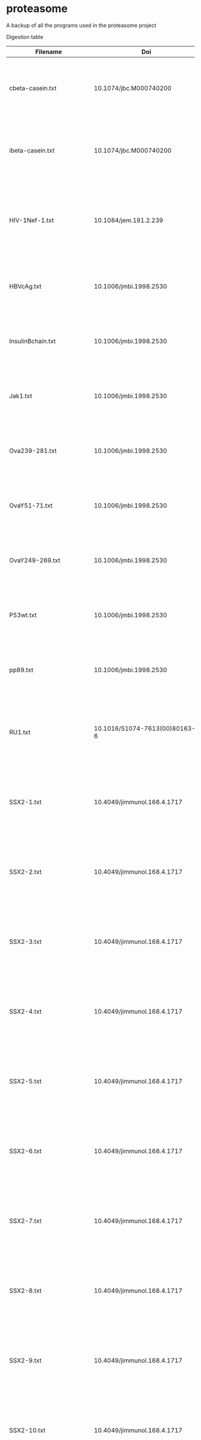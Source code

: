 # proteasome
A backup of all the programs used in the proteasome project

Digestion table

| Filename	| Doi	| Description | Proteasome | Organism |
| --------- | --- | ----------- | ---------- | -------- |
| cbeta-casein.txt	| 10.1074/jbc.M000740200	| The Human 26 S and 20 S Proteasomes Generate Overlapping but Different Sets of Peptide Fragments from a Model Protein Substrate | Constitutive 20S, 26S | Human |
| ibeta-casein.txt	| 10.1074/jbc.M000740200	| The Human 26 S and 20 S Proteasomes Generate Overlapping but Different Sets of Peptide Fragments from a Model Protein Substrate | Immuno- 20S, 26S | Human |
| HIV-1Nef-1.txt	| 10.1084/jem.191.2.239	| Cytotoxic T lymphocyte epitopes of HIV-1 Nef: generation of multiple definitive major histocompatibility complex class I ligands by proteasomes | ? | Human |
| HBVcAg.txt	| 10.1006/jmbi.1998.2530	| A theoretical approach towards the identification of cleavage-determining amino acid motifs of the 20 S proteasome | 20S | ? |
| InsulinBchain.txt	| 10.1006/jmbi.1998.2530	| A theoretical approach towards the identification of cleavage-determining amino acid motifs of the 20 S proteasome | 20S | ? |
| Jak1.txt	| 10.1006/jmbi.1998.2530	| A theoretical approach towards the identification of cleavage-determining amino acid motifs of the 20 S proteasome | 20S | ? |
| Ova239-281.txt	| 10.1006/jmbi.1998.2530	| A theoretical approach towards the identification of cleavage-determining amino acid motifs of the 20 S proteasome | 20S | ? |
| OvaY51-71.txt	| 10.1006/jmbi.1998.2530	| A theoretical approach towards the identification of cleavage-determining amino acid motifs of the 20 S proteasome | 20S | ? |
| OvaY249-269.txt	| 10.1006/jmbi.1998.2530	| A theoretical approach towards the identification of cleavage-determining amino acid motifs of the 20 S proteasome | 20S | ? |
| P53wt.txt	| 10.1006/jmbi.1998.2530	| A theoretical approach towards the identification of cleavage-determining amino acid motifs of the 20 S proteasome | 20S | ? |
| pp89.txt	| 10.1006/jmbi.1998.2530	| A theoretical approach towards the identification of cleavage-determining amino acid motifs of the 20 S proteasome | 20S | ? |
| RU1.txt	| 10.1016/S1074-7613(00)80163-6	| Processing of Some Antigens by the Standard Proteasome but Not by the Immunoproteasome Results in Poor Presentation by Dendritic Cells | ? | ? |
| SSX2-1.txt	| 10.4049/jimmunol.168.4.1717	| Proteasome-Assisted Identification of a SSX-2-Derived Epitope Recognized by Tumor-Reactive CTL Infiltrating Metastatic Melanoma | ? | ? |
| SSX2-2.txt	| 10.4049/jimmunol.168.4.1717	| Proteasome-Assisted Identification of a SSX-2-Derived Epitope Recognized by Tumor-Reactive CTL Infiltrating Metastatic Melanoma | ? | ? |
| SSX2-3.txt	| 10.4049/jimmunol.168.4.1717	| Proteasome-Assisted Identification of a SSX-2-Derived Epitope Recognized by Tumor-Reactive CTL Infiltrating Metastatic Melanoma | ? | ? |
| SSX2-4.txt	| 10.4049/jimmunol.168.4.1717	| Proteasome-Assisted Identification of a SSX-2-Derived Epitope Recognized by Tumor-Reactive CTL Infiltrating Metastatic Melanoma | ? | ? |
| SSX2-5.txt	| 10.4049/jimmunol.168.4.1717	| Proteasome-Assisted Identification of a SSX-2-Derived Epitope Recognized by Tumor-Reactive CTL Infiltrating Metastatic Melanoma | ? | ? |
| SSX2-6.txt	| 10.4049/jimmunol.168.4.1717	| Proteasome-Assisted Identification of a SSX-2-Derived Epitope Recognized by Tumor-Reactive CTL Infiltrating Metastatic Melanoma | ? | ? |
| SSX2-7.txt	| 10.4049/jimmunol.168.4.1717	| Proteasome-Assisted Identification of a SSX-2-Derived Epitope Recognized by Tumor-Reactive CTL Infiltrating Metastatic Melanoma | ? | ? |
| SSX2-8.txt	| 10.4049/jimmunol.168.4.1717	| Proteasome-Assisted Identification of a SSX-2-Derived Epitope Recognized by Tumor-Reactive CTL Infiltrating Metastatic Melanoma | ? | ? |
| SSX2-9.txt	| 10.4049/jimmunol.168.4.1717	| Proteasome-Assisted Identification of a SSX-2-Derived Epitope Recognized by Tumor-Reactive CTL Infiltrating Metastatic Melanoma | ? | ? |
| SSX2-10.txt	| 10.4049/jimmunol.168.4.1717	| Proteasome-Assisted Identification of a SSX-2-Derived Epitope Recognized by Tumor-Reactive CTL Infiltrating Metastatic Melanoma | ? | ? |
| SSX2-11.txt	| 10.4049/jimmunol.168.4.1717	| Proteasome-Assisted Identification of a SSX-2-Derived Epitope Recognized by Tumor-Reactive CTL Infiltrating Metastatic Melanoma | ? | ? |
| SSX2-12.txt	| 10.4049/jimmunol.168.4.1717	| Proteasome-Assisted Identification of a SSX-2-Derived Epitope Recognized by Tumor-Reactive CTL Infiltrating Metastatic Melanoma | ? | ? |
| SSX2-13.txt	| 10.4049/jimmunol.168.4.1717	| Proteasome-Assisted Identification of a SSX-2-Derived Epitope Recognized by Tumor-Reactive CTL Infiltrating Metastatic Melanoma | ? | ? |
| tyrosinase.txt	| 10.1073/pnas.1101892108	| An antigenic peptide produced by reverse splicing and double asparagine deamidation | ? | ? |
| SP110.txt	| 10.1126/science.1130660	| An Antigen Produced by Splicing of Noncontiguous Peptides in the Reverse Order | ? | ? |
| GP100-2.txt	| 10.4049/jimmunol.1302032	| A Spliced Antigenic Peptide Comprising a Single Spliced Amino Acid Is Produced in the Proteasome by Reverse Splicing of a Longer Peptide Fragment followed by Trimming | ? | ? |
| GP100-1.txt	| 10.1126/science.1095522	| An Antigenic Peptide Produced by Peptide Splicing in the Proteasome | ? | ? |
| cPrP.txt	| 10.4049/jimmunol.172.2.1083 | Quantitative Analysis of Prion-Protein Degradation by Constitutive and Immuno-20S Proteasomes Indicates Differences Correlated with Disease Susceptibility | Constitutive 20S | ? |
| iPrP.txt	| 10.4049/jimmunol.172.2.1083	| Quantitative Analysis of Prion-Protein Degradation by Constitutive and Immuno-20S Proteasomes Indicates Differences Correlated with Disease Susceptibility | Immuno- 20S | ? |
| HIVRT-1.txt	| 10.1128/JVI.00968-06	| Precise Identification of a Human Immunodeficiency Virus Type 1 Antigen Processing Mutant | ? | ? |
| HIVRT-2.txt	| 10.1128/JVI.00968-06	| Precise Identification of a Human Immunodeficiency Virus Type 1 Antigen Processing Mutant | ? | ? |
| HIV-1Nef-2.txt	| 10.1073/pnas.1232228100	| Differential proteasomal processing of hydrophobic and hydrophilic protein regions: Contribution to cytotoxic T lymphocyte epitope clustering in HIV-1-Nef | ? | ? |
| PRAME90Ð116.txt	| 10.1084/jem.193.1.73	| Efficient Identification of Novel Hla-A*0201ÐPresented Cytotoxic T Lymphocyte Epitopes in the Widely Expressed Tumor Antigen Prame by Proteasome-Mediated Digestion Analysis | ? | ? |
| PRAME133Ð159.txt	| 10.1084/jem.193.1.73	| Efficient Identification of Novel Hla-A*0201ÐPresented Cytotoxic T Lymphocyte Epitopes in the Widely Expressed Tumor Antigen Prame by Proteasome-Mediated Digestion Analysis | ? | ? |
| PRAME290Ð316.txt	| 10.1084/jem.193.1.73	| Efficient Identification of Novel Hla-A*0201ÐPresented Cytotoxic T Lymphocyte Epitopes in the Widely Expressed Tumor Antigen Prame by Proteasome-Mediated Digestion Analysis | ? | ? |
| PRAME415Ð441.txt	| 10.1084/jem.193.1.73	| Efficient Identification of Novel Hla-A*0201ÐPresented Cytotoxic T Lymphocyte Epitopes in the Widely Expressed Tumor Antigen Prame by Proteasome-Mediated Digestion Analysis | ? | ? |
| NS4B-Mu.txt	| 10.1128/JVI.79.8.4870Ð4876.2005	| Escape Mutations Alter Proteasome Processing of Major Histocompatibility Complex Class I-Restricted Epitopes in Persistent Hepatitis C Virus Infection | ? | ? |
| NS4B-WT.txt	| 10.1128/JVI.79.8.4870Ð4876.2005	| Escape Mutations Alter Proteasome Processing of Major Histocompatibility Complex Class I-Restricted Epitopes in Persistent Hepatitis C Virus Infection | ? | ? |
| GP100209-217.txt	| 10.4049/jimmunol.1103213	| Analysis of the Processing of Seven Human Tumor Antigens by Intermediate Proteasomes | ? | Human |
| MAGE-A3114-122.txt	| 10.4049/jimmunol.1103213	| Analysis of the Processing of Seven Human Tumor Antigens by Intermediate Proteasomes | ? | Human |
| MAGE-A3271-279.txt	| 10.4049/jimmunol.1103213	| Analysis of the Processing of Seven Human Tumor Antigens by Intermediate Proteasomes | ? | Human |
| MAGE-A10254-262.txt	| 10.4049/jimmunol.1103213	| Analysis of the Processing of Seven Human Tumor Antigens by Intermediate Proteasomes | ? | Human |
| MAGE-C2191-200.txt	| 10.4049/jimmunol.1103213	| Analysis of the Processing of Seven Human Tumor Antigens by Intermediate Proteasomes | ? | Human |
| MAGE-C2336-344.txt	| 10.4049/jimmunol.1103213	| Analysis of the Processing of Seven Human Tumor Antigens by Intermediate Proteasomes | ? | Human |
| Melan-A26-35.txt	| 10.4049/jimmunol.1103213	| Analysis of the Processing of Seven Human Tumor Antigens by Intermediate Proteasomes | ? | Human |
| Tyrosinase369-377.txt	| 10.4049/jimmunol.1103213	| Analysis of the Processing of Seven Human Tumor Antigens by Intermediate Proteasomes | ? | Human |
| MV438Ð446-1.txt	| 10.1099/0022-1317-82-9-2131	| A measles virus glycoprotein-derived human CTL epitope is abundantly presented via the proteasomal-dependent MHC class I processing pathway | ? | ? |
| MV438Ð446-2.txt	| 10.1099/0022-1317-82-9-2131	| A measles virus glycoprotein-derived human CTL epitope is abundantly presented via the proteasomal-dependent MHC class I processing pathway | ? | ? |
| MV438Ð446-3.txt	| 10.1099/0022-1317-82-9-2131	| A measles virus glycoprotein-derived human CTL epitope is abundantly presented via the proteasomal-dependent MHC class I processing pathway | ? | ? |
| MV438Ð446-4.txt	| 10.1099/0022-1317-82-9-2131	| A measles virus glycoprotein-derived human CTL epitope is abundantly presented via the proteasomal-dependent MHC class I processing pathway | ? | ? |
| InsulinBchain-2.txt | 10.1073/pnas.0508621102	| Autoreactive CD8 T cells associated with _ cell destruction in type 1 diabetes | ? | ? |
| LLO291-317.txt	| 10.1182/blood-2010-12-325035	| The only proposed T-cell epitope derived from the TEL-AML1 translocation is not naturally processed | ? | ? |
| TEL-AML1319-348.txt	| 10.1182/blood-2010-12-325035	| The only proposed T-cell epitope derived from the TEL-AML1 translocation is not naturally processed | ? | ? |
| pLLO91-99.txt	| 10.1093/intimm/dxh352	| Multiple synergizing factors contribute to the strength of the CD8+ T cell response against listeriolysin O | ? | ? |
| pLLO99A.txt	| 10.1093/intimm/dxh352	| Multiple synergizing factors contribute to the strength of the CD8+ T cell response against listeriolysin O | ? | ? |
| Proinsulin.txt	| 10.2337/diabetes.54.7.2053	| Identification of Naturally Processed HLA-A2ÑRestricted Proinsulin Epitopes by Reverse Immunology | ? | ? |
| ProteasomeC5120Ð146.txt	| 10.4049/jimmunol.164.1.329	| Limited Diversity of Peptides Related to an Alloreactive T Cell Epitope in the HLA-B27-Bound Peptide Repertoire Results from Restrictions at Multiple Steps Along the Processing-Loading Pathway | ? | ? |
| iWT1313-336.txt	| 10.1158/1078-0432.CCR-06-1337	| Identification of a Highly Immunogenic HLA-A*01-Binding T Cell Epitope of WT1 | ? | ? |
| cWT1313-336.txt	| 10.1158/1078-0432.CCR-06-1337	| Identification of a Highly Immunogenic HLA-A*01-Binding T Cell Epitope of WT1 | ? | ? |
| iEnolase.txt	| 10.1084/jem.194.1.1	| Discrete Cleavage Motifs of Constitutive and Immunoproteasomes Revealed by Quantitative Analysis of Cleavage Products | Immuno- | ? |
| cEnolase.txt	| 10.1084/jem.194.1.1	| Discrete Cleavage Motifs of Constitutive and Immunoproteasomes Revealed by Quantitative Analysis of Cleavage Products | Constitutive | ? |
| ENO1.txt	| 10.1073/pnas.95.21.12504	| Cleavage motifs of the yeast 20S proteasome _ subunits deduced from digests of enolase 1 | 20S | ? |
| Snca.txt	| 10.1016/j.bbamcr.2013.11.018	| Mechanism of cleavage of alpha-synuclein by the 20S proteasome and modulation of its degradation by the RedOx state of the N-terminal methionines | ? | ? |
| PARK7.txt	| 10.1016/j.bbamcr.2011.11.010	| "Reduced protein stability of human DJ-1/PARK7 L166P, linked to autosomal recessive Parkinson disease, is due to direct endoproteolytic cleavage by the proteasome" | ? | ? |
| ALB1-24.txt	| 10.1681/ASN.2007111233	| Proteasomal Processing of Albumin by Renal Dendritic Cells Generates Antigenic Peptides | ? | ? |
| HLA-B27165-194.txt	| 10.1074/jbc.M308816200	| Species-specific Differences in Proteasomal Processing and Tapasin-mediated Loading Influence Peptide Presentation by HLA-B27 in Murine Cells | ? | Mouse? |
| Histone2A77-105.txt	| 10.1074/jbc.M308816200	| Species-specific Differences in Proteasomal Processing and Tapasin-mediated Loading Influence Peptide Presentation by HLA-B27 in Murine Cells | ? | Mouse? |
| FattyAcidSynthase1689-1718.txt  | 10.1074/jbc.M308816200	| Species-specific Differences in Proteasomal Processing and Tapasin-mediated Loading Influence Peptide Presentation by HLA-B27 in Murine Cells | ? | Mouse? |
| Beta-2m1-24.txt	| 10.1074/jbc.M308816200	| Species-specific Differences in Proteasomal Processing and Tapasin-mediated Loading Influence Peptide Presentation by HLA-B27 in Murine Cells | ? | Mouse? |


Epitope table

| File name	| Link | Doi | Programs used In	| Description |
| --------- | ---- | --- | ---------------- | ----------- |
| IEDB.csv	| http://www.iedb.org/downloader.php?file_name=doc/mhc_ligand_full.zip	| 10.1093/nar/gky1006	| IEDB_mhc_ligand_extraction.py	| csv file with info from the IEDB |
| AntiJen.csv	| http://www.ddg-pharmfac.net/antijen/AntiJen/antijenhomepage.htm	| 10.1186/1745-7580-1-4	| "AntiJen_T_Cell_Epitope_extraction.py, AntiJen_TAP_extraction.py"	| csv file with info from AntiJen Database (both T-cell epitope and TAP) |
| Breast_cancer.csv	| https://www.ncbi.nlm.nih.gov/pmc/articles/PMC5999401/bin/NIHMS962814-supplement-Supplemental.zip	| 10.1016/j.jprot.2018.01.004	| Breast_Cancer_extraction.py	| csv file with info from the study MHC class I loaded ligands from breast cancer cell lines: A potential HLA-I-typed antigen collection |
| CTL_HIV.csv	| http://www.cbs.dtu.dk/suppl/immunology/CTL.php	| 10.1002/eji.200425811	| CTL_extraction.py	| "csv file with info from the study An integrative approach to CTL epitope prediction. A combined algorithm integrating MHC-I binding, TAP transport efficiency, and proteasomal cleavage predictions" |
| CTL_SYF.csv	| http://www.cbs.dtu.dk/suppl/immunology/CTL.php	| 10.1002/eji.200425811	| CTL_extraction.py	| "csv file with info from the study An integrative approach to CTL epitope prediction. A combined algorithm integrating MHC-I binding, TAP transport efficiency, and proteasomal cleavage predictions" |
| Pcleavage.csv	| https://academic.oup.com/view-large/91491181	| 10.1093/intimm/dxg084	| Pcleavage_extraction.py	| csv file with info from the study Predicting proteasomal cleavage sites: a comparison of available methods (although it is called Pcleavage as the project used the data as an independent test set) |
| SYFPEITHI.csv	| http://www.syfpeithi.de	| 10.1007/978-1-60327-118-9_5	| SYFPEITHI_extraction.py	| csv file with info from SYFPEITHI |
| VHSE_S1.csv	| https://doi.org/10.1371/journal.pone.0074506.s001	| 10.1371/journal.pone.0074506	| VHSE_S1_extraction.py	| csv file with info from the study The VHSE-Based Prediction of Proteasomal Cleavage Sites (Supplementary 1) |
| VHSE_S3.csv	| https://doi.org/10.1371/journal.pone.0074506.s003	| 10.1371/journal.pone.0074506	| VHSE_S3_extraction.py	csv file with info from the study The VHSE-Based Prediction of Proteasomal Cleavage Sites (Supplementary 3) |
| VHSE_S5.csv	| https://doi.org/10.1371/journal.pone.0074506.s005	| 10.1371/journal.pone.0074506	| VHSE_S5_extraction.py	| csv file with info from the study The VHSE-Based Prediction of Proteasomal Cleavage Sites (Supplementary 5) |
